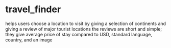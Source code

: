 # travel_finder
helps users choose a location to visit by giving a selection of continents and giving a review of major tourist locations
the reviews are short and simple; they give average price of stay compared to USD, standard language, country, and an image
